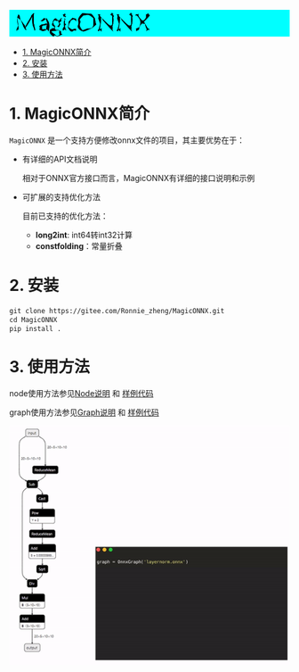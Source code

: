 ![logo](./image/logo.png)

- [1. MagicONNX简介](#1-magiconnx简介)
- [2. 安装](#2-安装)
- [3. 使用方法](#3-使用方法)

# 1. MagicONNX简介

`MagicONNX` 是一个支持方便修改onnx文件的项目，其主要优势在于：

- 有详细的API文档说明

  相对于ONNX官方接口而言，MagicONNX有详细的接口说明和示例

- 可扩展的支持优化方法

  目前已支持的优化方法：
  - **long2int**: int64转int32计算
  - **constfolding**：常量折叠

# 2. 安装

```shell
git clone https://gitee.com/Ronnie_zheng/MagicONNX.git
cd MagicONNX
pip install .
```

# 3. 使用方法

node使用方法参见[Node说明](docs/node.md) 和 [样例代码](test/test_node.py)

graph使用方法参见[Graph说明](docs/graph.md) 和 [样例代码](test/test_graph.py)

![动画演示](./image/create.gif)
